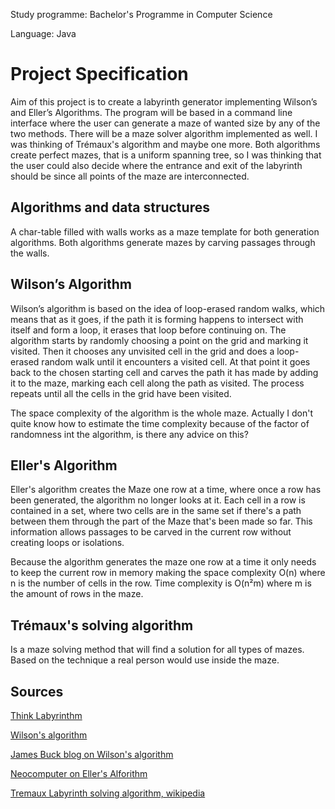Study programme: Bachelor's Programme in Computer Science

Language: Java

# Project Specification
Aim of this project is to create a labyrinth generator implementing Wilson’s and Eller’s Algorithms. The program will be based in a command line interface where the user can generate a maze of wanted size by any of the two methods. There will be a maze solver algorithm implemented as well. I was thinking of Trémaux's algorithm and maybe one more. Both algorithms create perfect mazes, that is a uniform spanning tree, so I was thinking that the user could also decide where the entrance and exit of the labyrinth should be since all points of the maze are interconnected.

## Algorithms and data structures
A char-table filled with walls works as a maze template for both generation algorithms. Both algorithms generate mazes by carving passages through the walls.

## Wilson’s Algorithm
Wilson’s algorithm is based on the idea of loop-erased random walks, which means that as it goes, if the path it is forming happens to intersect with itself and form a loop, it erases that loop before continuing on. The algorithm starts by randomly choosing a point on the grid and marking it visited. Then it chooses any unvisited cell in the grid and does a loop-erased random walk until it encounters a visited cell. At that point it goes back to the chosen starting cell and carves the path it has made by adding it to the maze, marking each cell along the path as visited. The process repeats until all the cells in the grid have been visited.

The space complexity of the algorithm is the whole maze. Actually I don't quite know how to estimate the time complexity because of the factor of randomness int the algorithm, is there any advice on this?

## Eller's Algorithm
Eller's algorithm creates the Maze one row at a time, where once a row has been generated, the algorithm no longer looks at it. Each cell in a row is contained in a set, where two cells are in the same set if there's a path between them through the part of the Maze that's been made so far. This information allows passages to be carved in the current row without creating loops or isolations. 

Because the algorithm generates the maze one row at a time it only needs to keep the current row in memory making the space complexity O(n) where n is the number of cells in the row. Time complexity is O(n²m) where m is the amount of rows in the maze.

## Trémaux's solving algorithm
Is a maze solving method that will find a solution for all types of mazes. Based on the technique a real person would use inside the maze.

## Sources
[Think Labyrinthm](http://www.astrolog.org/labyrnth/algrithm.htm)

[Wilson's algorithm](http://people.cs.ksu.edu/~ashley78/wiki.ashleycoleman.me/index.php/Wilson's_Algorithm.html)

[James Buck blog on Wilson's algorithm](http://weblog.jamisbuck.org/2011/1/20/maze-generation-wilson-s-algorithm.html)

[Neocomputer on Eller's Alforithm](http://www.neocomputer.org/projects/eller.html)

[Tremaux Labyrinth solving algorithm, wikipedia](https://en.wikipedia.org/wiki/Maze_solving_algorithm#Tr%C3%A9maux's_algorithm)
